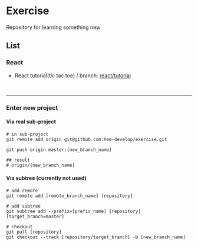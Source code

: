 # Exercise

Repository for learning something new

## List

### React
- React tutorial(tic tac toe) / branch: [react/tutorial](./tree/react/tutorial)


<br>

---

### Enter new project

#### Via real sub-project
```
# in sub-project
git remote add origin git@github.com:hee-develop/exercise.git

git push origin master:[new_branch_name]

## result
# origin/[new_branch_name]
```

#### Via subtree (currently not used)
```
# add remote
git remote add [remote_branch_name] [repository]

# add subtree
git subtree add --prefix=[prefix_name] [repository] [target_branch=master]

# checkout
git pull [repository]
git checkout --track [repository/target_branch] -b [new_branch_name]
```
